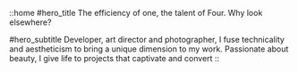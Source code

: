 ::home
#hero_title
The efficiency of one, the talent of Four. Why look elsewhere?

#hero_subtitle
Developer, art director and photographer, I fuse technicality and aestheticism to bring a unique dimension to my work. Passionate about beauty, I give life to projects that captivate and convert
::
